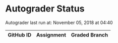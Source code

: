 # Autograder Status
Autograder last run at: November 05, 2018 at 04:40

| GitHub ID | Assignment | Graded Branch |
|-----------|------------|---------------|

